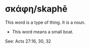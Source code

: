 # σκάφη/skaphē
This word is a type of thing. It is a noun. 

* This word means a small boat.

See: Acts 27:16, 30, 32
